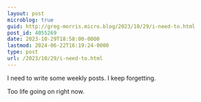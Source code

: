 ```yaml
---
layout: post
microblog: true
guid: http://greg-morris.micro.blog/2023/10/29/i-need-to.html
post_id: 4055269
date: 2023-10-29T18:58:00-0000
lastmod: 2024-06-22T16:19:24-0000
type: post
url: /2023/10/29/i-need-to.html
---
```

I need to write some weekly posts. I keep forgetting.

Too life going on right now. 
